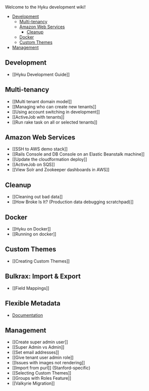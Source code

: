 Welcome to the Hyku development wiki!

* [Development](#development)
  * [Multi-tenancy](#multi-tenancy)
  * [Amazon Web Services](#amazon-web-services)
    * [Cleanup](#cleanup)
  * [Docker](#docker)
  * [Custom Themes](#custom-themes)
* [Management](#management)

## Development
* [[Hyku Development Guide]]

## Multi-tenancy
* [[Multi tenant domain model]]
* [[Managing who can create new tenants]]
* [[Using account switching in development]]
* [[ActiveJob with tenants]]
* [[Run rake task on all or selected tenants]]

## Amazon Web Services
* [[SSH to AWS demo stack]]
* [[Rails Console and DB Console on an Elastic Beanstalk machine]]
* [[Update the cloudformation deploy]]
* [[ActiveJob on SQS]]
* [[View Solr and Zookeeper dashboards in AWS]]

## Cleanup
* [[Cleaning out bad data]]
* [[How Broke Is It? (Production data debugging scratchpad)]]

## Docker
* [[Hyku on Docker]]
* [[Running on docker]]

## Custom Themes
* [[Creating Custom Themes]]

## Bulkrax: Import & Export
* [[Field Mappings]]

## Flexible Metadata
* [Documentation](https://samvera.atlassian.net/wiki/spaces/hyku/pages/3185541198/Flexible+Metadata+v6.2)

## Management
* [[Create super admin user]]
* [[Super Admin vs Admin]]
* [[Set email addresses]]
* [[Give tenant user admin role]]
* [[Issues with images not rendering]]
* [[Import from purl]] (Stanford-specific)
* [[Selecting Custom Themes]]
* [[Groups with Roles Feature]]
* [[Valkyrie Migration]]
